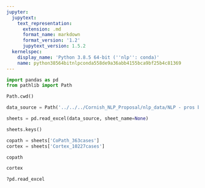 ```yaml
---
jupyter:
  jupytext:
    text_representation:
      extension: .md
      format_name: markdown
      format_version: '1.2'
      jupytext_version: 1.5.2
  kernelspec:
    display_name: 'Python 3.8.5 64-bit (''nlp'': conda)'
    name: python38564bitnlpconda558de9a36abb4155bca9bf25b4c81369
---
```


```python
import pandas as pd
from pathlib import Path
```

```python
Path.cwd()
```

```python
data_source = Path('../../../Cornish_NLP_Proposal/nlp_data/NLP - pros blad - deid - 2020-07-29.xlsx')
```

```python
sheets = pd.read_excel(data_source, sheet_name=None)
```

```python
sheets.keys()
```

```python
copath = sheets['CoPath_363cases']
cortex = sheets['Cortex_10227cases']
```

```python
copath
```

```python
cortex
```

```python
?pd.read_excel
```

```python

```
